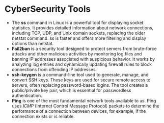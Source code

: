 # CyberSecurity Tools

- The **ss** command in Linux is a powerful tool for displaying socket statistics. It provides detailed information about network connections, including TCP, UDP, and Unix domain sockets, replacing the older netstat command. ss is faster and offers more filtering and display options than netstat.
- **Fail2ban** is a security tool designed to protect servers from brute-force attacks and other malicious activities by monitoring log files and banning IP addresses associated with suspicious behavior. It works by analyzing log entries and dynamically updating firewall rules to block connections from offending IP addresses.
- **ssh-keygen** is a command-line tool used to generate, manage, and convert SSH keys. These keys are used for secure remote access to servers, often replacing password-based logins. The tool creates a public/private key pair, which is essential for passwordless authentication.
- **Ping** is one of the most fundamental network tools available to us. Ping uses _ICMP_ (Internet Control Message Protocol) packets to determine the performance of a connection between devices, for example, if the connection exists or is reliable.
